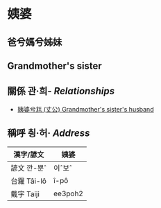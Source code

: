 # 姨婆
## 爸兮媽兮姊妹
## Grandmother's sister

## 關係 관·희- _Relationships_

- [姨婆兮尪 (丈公) Grandmother's sister's husband](member72.md)



## 稱呼 칑·허· _Address_

漢字/諺文 | 姨婆
--- | ---
諺文 깐-뿐ˆ | 이ˆ보ˆ
台羅 Tâi-lô | î-pô
戴字 Taiji | ee3poh2


